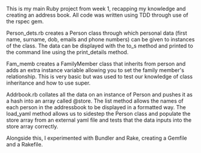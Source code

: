 This is my main Ruby project from week 1, recapping my knowledge and creating an address book.  All code was written using TDD through use of the rspec gem.

Person_dets.rb creates a Person class through which personal data (first name, surname, dob, emails and phone numbers) can be given to instances of the class.  The data can be displayed with the to_s method and printed to the command line using the print_details method.

Fam_memb creates a FamilyMember class that inherits from person and adds an extra instance variable allowing you to set the family member's relationship.  This is very basic but was used to test our knowledge of class inheritance and how to use super.

Addrbook.rb collates all the data on an instance of Person and pushes it as a hash into an array called @store.  The list method allows the names of each person in the addressbook to be displayed in a formatted way.  The load_yaml method allows us to sidestep the Person class and populate the store array from an external yaml file and tests that the data inputs into the store array correctly.

Alongside this, I experimented with Bundler and Rake, creating a Gemfile and a Rakefile.